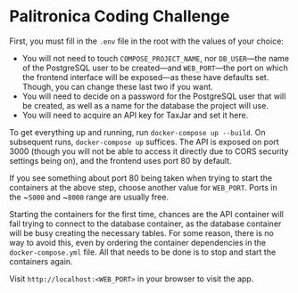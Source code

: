# Palitronica Coding Challenge

First, you must fill in the `.env` file in the root with the values of your choice:
- You will not need to touch `COMPOSE_PROJECT_NAME`, nor `DB_USER`&mdash;the name of the PostgreSQL user to be created&mdash;and `WEB_PORT`&mdash;the port on which the frontend interface will be exposed&mdash;as these have defaults set. Though, you can change these last two if you want.
- You will need to decide on a password for the PostgreSQL user that will be created, as well as a name for the database the project will use.
- You will need to acquire an API key for TaxJar and set it here.

To get everything up and running, run `docker-compose up --build`. On subsequent runs, `docker-compose up` suffices. The API is exposed on port 3000 (though you will not be able to access it directly due to CORS security settings being on), and the frontend uses port 80 by default.

If you see something about port 80 being taken when trying to start the containers at the above step, choose another value for `WEB_PORT`. Ports in the ~`5000` and ~`8000` range are usually free.

Starting the containers for the first time, chances are the API container will fail trying to connect to the database container, as the database container will be busy creating the necessary tables. For some reason, there is no way to avoid this, even by ordering the container dependencies in the `docker-compose.yml` file. All that needs to be done is to stop and start the containers again.

Visit `http://localhost:<WEB_PORT>` in your browser to visit the app.
